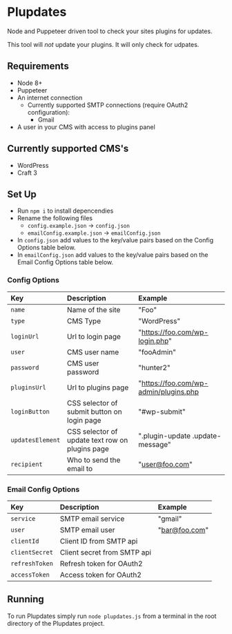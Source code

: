 # Plupdates

Node and Puppeteer driven tool to check your sites plugins for updates.

This tool will *not* update your plugins. It will only check for udpates.

## Requirements

- Node 8+
- Puppeteer
- An internet connection
  - Currently supported SMTP connections (require OAuth2 configuration):
    - Gmail
- A user in your CMS with access to plugins panel

## Currently supported CMS's

- WordPress
- Craft 3

## Set Up

- Run `npm i` to install depencendies
- Rename the following files
  - `config.example.json` -> `config.json`
  - `emailConfig.example.json` -> `emailConfig.json`
- In `config.json` add values to the key/value pairs based on the Config Options table below.
- In `emailConfig.json` add values to the key/value pairs based on the Email Config Options table below.

### Config Options

| Key                  | Description                                       | Example
|:---------------------|:--------------------------------------------------|:--------------------------------------|
| `name`               | Name of the site                                  | "Foo"
| `type`               | CMS Type                                          | "WordPress"
| `loginUrl`           | Url to login page                                 | "https://foo.com/wp-login.php"
| `user`               | CMS user name                                     | "fooAdmin"
| `password`           | CMS user password                                 | "hunter2"
| `pluginsUrl`         | Url to plugins page                               | "https://foo.com/wp-admin/plugins.php
| `loginButton`        | CSS selector of submit button on login page       | "#wp-submit"
| `updatesElement`     | CSS selector of update text row on plugins page   | ".plugin-update .update-message"
| `recipient`          | Who to send the email to                          | "user@foo.com"

### Email Config Options

| Key               | Description                        | Example
|:------------------|:-----------------------------------|:------------------|
| `service`         | SMTP email service                 | "gmail"
| `user`            | SMTP email user                    | "bar@foo.com"
| `clientId`        | Client ID from SMTP api            | 
| `clientSecret`    | Client secret from SMTP api        | 
| `refreshToken`    | Refresh token for OAuth2           | 
| `accessToken`     | Access token for OAuth2            | 

## Running

To run Plupdates simply run `node plupdates.js` from a terminal in the root directory of the Plupdates project.